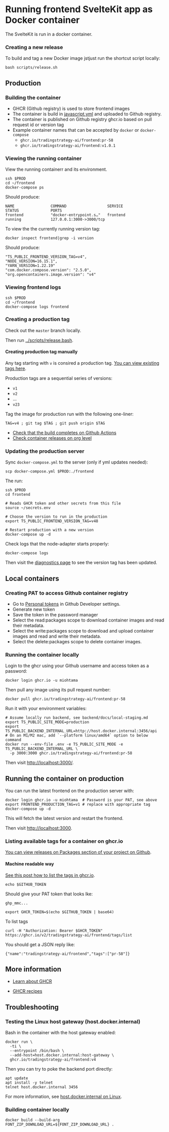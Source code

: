 # Running frontend SvelteKit app as Docker container

The SvelteKit is run in a docker container.

### Creating a new release

To build and tag a new Docker image jstjust run the shortcut script locally:

```shell
bash scripts/release.sh
```

## Production

### Building the container

- GHCR (Github registry) is used to store frontend images
- The container is build in [javascript.yml](../.github/workflows/javascript.yml) and uploaded to Github registry.
- The container is published on Github registry ghcr.io based on pull request id or version tag
- Example container names that can be accepted by `docker` or `docker-compose`
  - `ghcr.io/tradingstrategy-ai/frontend:pr-58`
  - `ghcr.io/tradingstrategy-ai/frontend:v1.0.1`

### Viewing the running container

View the running containerr and its environment.

```shell
ssh $PROD
cd ~/frontend
docker-compose ps
```

Should produce:

```
NAME                COMMAND                  SERVICE             STATUS              PORTS
frontend            "docker-entrypoint.s…"   frontend            running             127.0.0.1:3000->3000/tcp
```

To view the the currently running version tag:

```shell
docker inspect frontend|grep -i version
```

Should produce:

```
"TS_PUBLIC_FRONTEND_VERSION_TAG=v4",
"NODE_VERSION=16.15.1",
"YARN_VERSION=1.22.19"
"com.docker.compose.version": "2.5.0",
"org.opencontainers.image.version": "v4"
```

### Viewing frontend logs

```shell
ssh $PROD
cd ~/frontend
docker-compose logs frontend
```

### Creating a production tag

Check out the `master` branch locally.

Then run [../scripts/release.bash](release.bash).

#### Creating production tag manually

Any tag starting with `v` is consired a production tag.
[You can view existing tags here](https://github.com/tradingstrategy-ai/frontend/pkgs/container/frontend).

Production tags are a sequential series of versions:

- `v1`
- `v2`
- ...
- `v23`

Tag the image for production run with the following one-liner:

```shell
TAG=v4 ; git tag $TAG ; git push origin $TAG
```

- [Check that the build completes on Github Actions](https://github.com/tradingstrategy-ai/frontend/actions)
- [Check container releases on org level](https://github.com/orgs/tradingstrategy-ai/packages)

### Updating the production server

Sync `docker-compose.yml` to the server (only if yml updates needed):

```shell
scp docker-compose.yml $PROD:./frontend
```

The run:

```shell
ssh $PROD
cd frontend

# Reads GHCR token and other secrets from this file
source ~/secrets.env

# Choose the version to run in the production
export TS_PUBLIC_FRONTEND_VERSION_TAG=v48

# Restart production with a new version
docker-compose up -d
```

Check logs that the node-adapter starts properly:

```shell
docker-compose logs
```

Then visit the [diagnostics page](https://tradingstrategy.ai/diagnostics) to see the version tag has been updated.

## Local containers

### Creating PAT to access Github container registry

- Go to [Personal tokens](https://github.com/settings/tokens) in Github Developer settings.
- Generate new token
- Save the token in the password manager
- Select the read:packages scope to download container images and read their metadata.
- Select the write:packages scope to download and upload container images and read and write their metadata.
- Select the delete:packages scope to delete container images.

### Running the container locally

Login to the ghcr using your Github username and access token as a password:

```shell
docker login ghcr.io -u miohtama
```

Then pull any image using its pull request number:

```shell
docker pull ghcr.io/tradingstrategy-ai/frontend:pr-58
```

Run it with your environment variables:

```shell
# Assume locally run backend, see backend/docs/local-staging.md
export TS_PUBLIC_SITE_MODE=production
export TS_PUBLIC_BACKEND_INTERNAL_URL=http://host.docker.internal:3456/api
# On an M1/M2 mac, add `--platform linux/amd64` option to below command
docker run --env-file .env -e TS_PUBLIC_SITE_MODE -e TS_PUBLIC_BACKEND_INTERNAL_URL \
  -p 3000:3000 ghcr.io/tradingstrategy-ai/frontend:pr-58
```

Then visit [http://localhost:3000/](http://localhost:3000/).

## Running the container on production

You can run the latest frontend on the production server with:

```shell
docker login ghcr.io -u miohtama  # Password is your PAT, see above
export FRONTEND_PRODUCTION_TAG=v1 # replace with appropriate tag
docker-compose up -d
```

This will fetch the latest version and restart the frontend.

Then visit [http://localhost:3000](http://localhost:3000).

### Listing available tags for a container on ghcr.io

[You can view releases on Packages section of your project on Github](https://github.com/tradingstrategy-ai/frontend/pkgs/container/frontend).

#### Machine readable way

[See this post how to list the tags in ghcr.io](https://github.community/t/how-to-check-if-a-container-image-exists-on-ghcr/154836/6).

```shell
echo $GITHUB_TOKEN
```

Should give your PAT token that looks lke:

```
ghp_mmc...
```

```shell
export GHCR_TOKEN=$(echo $GITHUB_TOKEN | base64)
```

To list tags

```
curl -H "Authorization: Bearer $GHCR_TOKEN" https://ghcr.io/v2/tradingstrategy-ai/frontend/tags/list
```

You should get a JSON reply like:

```
{"name":"tradingstrategy-ai/frontend","tags":["pr-58"]}
```

## More information

- [Learn about GHCR](https://docs.github.com/en/packages/working-with-a-github-packages-registry/working-with-the-docker-registry)

- [GHCR recipes](https://nira.com/github-container-registry/)

## Troubleshooting

### Testing the Linux host gateway (host.docker.internal)

Bash in the container with the host gateway enabled:

```shell
docker run \
  -ti \
  --entrypoint /bin/bash \
  --add-host=host.docker.internal:host-gateway \
  ghcr.io/tradingstrategy-ai/frontend:v4
```

Then you can try to poke the backend port directly:

```shell
apt update
apt install -y telnet
telnet host.docker.internal 3456
```

For more information, see [host.docker.internal on Linux](https://stackoverflow.com/questions/48546124/what-is-linux-equivalent-of-host-docker-internal).

### Building container locally

```shell
docker build --build-arg FONT_ZIP_DOWNLOAD_URL=${FONT_ZIP_DOWNLOAD_URL} .
```
